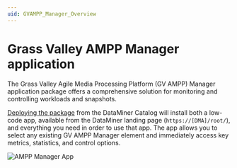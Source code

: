 ```yaml
---
uid: GVAMPP_Manager_Overview
---
```


# Grass Valley AMPP Manager application

The Grass Valley Agile Media Processing Platform (GV AMPP) Manager application package offers a comprehensive solution for monitoring and controlling workloads and snapshots.

[Deploying the package](xref:GVAMPP_Manager_Installing) from the DataMiner Catalog will install both a low-code app, available from the DataMiner landing page (`https://[DMA]/root/`), and everything you need in order to use that app. The app allows you to select any existing GV AMPP Manager element and immediately access key metrics, statistics, and control options.

![AMPP Manager App](~/user-guide/images/GVAMPP_Manager.png)
